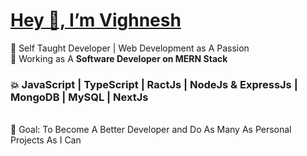 <h1><u>Hey 👋, I’m Vighnesh</u></h1>
🌈 Self Taught Developer | Web Development as A Passion <br>
🌟 Working as A <b>Software Developer on MERN Stack</b> <br>
<h3>💥 JavaScript | TypeScript | RactJs | NodeJs & ExpressJs | MongoDB | MySQL | NextJs</h3> <br>
🎯 Goal: To Become A Better Developer and Do As Many As Personal Projects As I Can
